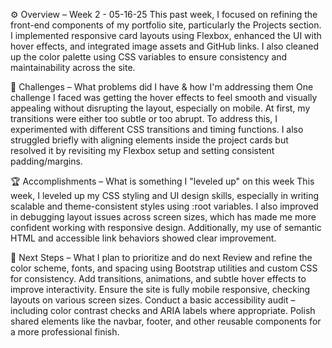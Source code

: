 ⚙️ Overview – Week 2 - 05-16-25
This past week, I focused on refining the front-end components of my portfolio site, particularly the Projects section. I implemented responsive card layouts using Flexbox, enhanced the UI with hover effects, and integrated image assets and GitHub links. I also cleaned up the color palette using CSS variables to ensure consistency and maintainability across the site.

🌵 Challenges – What problems did I have & how I'm addressing them
One challenge I faced was getting the hover effects to feel smooth and visually appealing without disrupting the layout, especially on mobile. At first, my transitions were either too subtle or too abrupt. To address this, I experimented with different CSS transitions and timing functions. I also struggled briefly with aligning elements inside the project cards but resolved it by revisiting my Flexbox setup and setting consistent padding/margins.

🏆 Accomplishments – What is something I "leveled up" on this week
This week, I leveled up my CSS styling and UI design skills, especially in writing scalable and theme-consistent styles using :root variables. I also improved in debugging layout issues across screen sizes, which has made me more confident working with responsive design. Additionally, my use of semantic HTML and accessible link behaviors showed clear improvement.

🔮 Next Steps – What I plan to prioritize and do next
Review and refine the color scheme, fonts, and spacing using Bootstrap utilities and custom CSS for consistency.
Add transitions, animations, and subtle hover effects to improve interactivity.
Ensure the site is fully mobile responsive, checking layouts on various screen sizes.
Conduct a basic accessibility audit – including color contrast checks and ARIA labels where appropriate.
Polish shared elements like the navbar, footer, and other reusable components for a more professional finish.